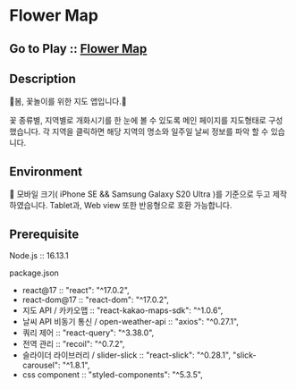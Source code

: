 # Flower Map

## Go to Play :: [Flower Map](https://taeminchoe.github.io/Flower-map/)



## Description

🌸봄, 꽃놀이를 위한 지도 앱입니다.🌸

꽃 종류별, 지역별로 개화시기를 한 눈에 볼 수 있도록 메인 페이지를 지도형태로 구성 했습니다.
각 지역을 클릭하면 해당 지역의 명소와 일주일 날씨 정보를 파악 할 수 있습니다.



## Environment

📱 모바일 크기( iPhone SE && Samsung Galaxy S20 Ultra )를 기준으로 두고 제작하였습니다. Tablet과, Web view 또한 반응형으로 호환 가능합니다.



## Prerequisite

Node.js :: 16.13.1

package.json
* react@17 :: "react": "^17.0.2",
* react-dom@17 :: "react-dom": "^17.0.2",
* 지도 API / 카카오맵 :: "react-kakao-maps-sdk": "^1.0.6",
* 날씨 API 비동기 통신 / open-weather-api :: "axios": "^0.27.1",
* 쿼리 제어 :: "react-query": "^3.38.0",
* 전역 관리 :: "recoil": "^0.7.2",
* 슬라이더 라이브러리 / slider-slick :: "react-slick": "^0.28.1", "slick-carousel": "^1.8.1",
* css component :: "styled-components": "^5.3.5",
